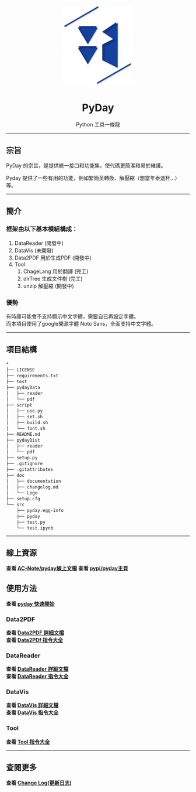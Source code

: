 <p align="center">
    <img width="192px" src="./doc/Logo/AnsonLogo01.png" >
</p>
<h1 align="center"><b>PyDay</b></h1>

<p align="center">Python 工具一條龍</p>
<p align="center"></p>

---

## 宗旨
PyDay 的宗旨，是提供統一接口和功能集，使代碼更簡潔和易於維護。  
<!-- PyDay 是一個綜合工具包，主要用於數據分析和數據可視化，封裝了pandas, numpy, matplotlib等常用包。   -->
<!-- 除了數據分析和數據可視化之外， -->
Pyday 提供了一些有用的功能，例如䌓簡英轉換、解壓縮（想當年泰迪杯...）等。  

---

## 簡介
### 框架由以下基本模組構成：
1. DataReader (開發中)
2. DataVis (未開發)
3. Data2PDF 用於生成PDF (開發中)
4. Tool 
   1. ChageLang 用於翻譯 (完工)
   2. dirTree 生成文件樹 (完工)
   3. unzip 解壓縮 (開發中)
<!-- Machine Learning 機器學習 -->

### 優勢
有時庫可能會不支持顯示中文字體，需要自已再設定字體。  
而本項目使用了google開源字體 Noto Sans，全面支持中文字體。

---

## 項目結構
```
*
├── LICENSE
├── requirements.txt
├── test
├── pydayData
│   ├── reader
│   └── pdf
├── script
│   ├── use.py
│   ├── set.sh
│   ├── build.sh
│   └── font.sh
├── README.md
├── pydayDist
│   ├── reader
│   └── pdf
├── setup.py
├── .gitignore
├── .gitattributes
├── doc
│   ├── documentation
│   ├── changelog.md
│   └── Logo
├── setup.cfg
└── src
    ├── pyday.egg-info
    ├── pyday
    ├── test.py
    └── test.ipynb
```

---
## 線上資源
**查看 [AC-Note/pyday線上文檔](https://ansoncar.github.io/AC-Note/Document/pyday/guide_tc.html)**
**查看 [pypi/pyday主頁](https://pypi.org/project/pyday/)**

## 使用方法
**查看 [pyday 快速開始](https://github.com/AnsonCar/pyday/blob/main/doc/documentation/guide_tc.md)**

### Data2PDF
**查看 [Data2PDF 詳細文檔](https://github.com/AnsonCar/pyday/blob/main/doc/documentation/Data2PDF/Data2PDF.md)**  
**查看 [Data2PDf 指令大全](https://github.com/AnsonCar/pyday/blob/main/doc/documentation/Data2PDF/Data2PDF_ALL.md)**

### DataReader
**查看 [DataReader 詳細文檔](https://github.com/AnsonCar/pyday/blob/main/doc/documentation/DataReader/DataReader.md)**  
**查看 [DataReader 指令大全](https://github.com/AnsonCar/pyday/blob/main/doc/documentation/DataReader/DataReader_ALL.md)**

### DataVis
**查看 [DataVis 詳細文檔](https://github.com/AnsonCar/pyday/blob/main/doc/documentation/DataVis/DataVis.md)**  
**查看 [DataVis 指令大全](https://github.com/AnsonCar/pyday/blob/main/doc/documentation/DataVis/DataVis_ALL.md)**

### Tool
<!-- **查看 [dirTree](doc/documentation/Tool/dirTree.md)** -->
<!-- **查看 [unzip](doc/documentation/Tool/)** -->
**查看 [Tool 指令大全](https://github.com/AnsonCar/pyday/blob/main/doc/documentation/Tool/Tool_ALL.md)**

---

## 查閱更多
**查看 [Change Log(更新日志)](https://github.com/AnsonCar/pyday/blob/main/doc/changelog.md)**